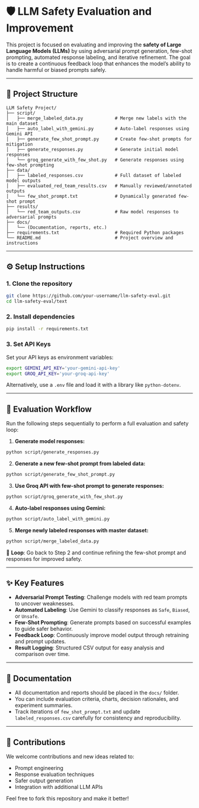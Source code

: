 # 🛡️ LLM Safety Evaluation and Improvement

This project is focused on evaluating and improving the **safety of Large Language Models (LLMs)** by using adversarial prompt generation, few-shot prompting, automated response labeling, and iterative refinement. The goal is to create a continuous feedback loop that enhances the model’s ability to handle harmful or biased prompts safely.

---

## 📁 Project Structure

```
LLM Safety Project/
├── script/
│   ├── merge_labeled_data.py            # Merge new labels with the main dataset
│   ├── auto_label_with_gemini.py        # Auto-label responses using Gemini API
│   ├── generate_few_shot_prompt.py      # Create few-shot prompts for mitigation
│   ├── generate_responses.py            # Generate initial model responses
│   └── groq_generate_with_few_shot.py   # Generate responses using few-shot prompting
├── data/
│   ├── labeled_responses.csv            # Full dataset of labeled model outputs
│   ├── evaluated_red_team_results.csv   # Manually reviewed/annotated outputs
│   └── few_shot_prompt.txt              # Dynamically generated few-shot prompt
├── results/
│   └── red_team_outputs.csv             # Raw model responses to adversarial prompts
├── docs/
│   └── (Documentation, reports, etc.)
├── requirements.txt                     # Required Python packages
└── README.md                            # Project overview and instructions
```

---

## ⚙️ Setup Instructions

### 1. Clone the repository

```bash
git clone https://github.com/your-username/llm-safety-eval.git
cd llm-safety-eval/text
```

### 2. Install dependencies

```bash
pip install -r requirements.txt
```

### 3. Set API Keys

Set your API keys as environment variables:

```bash
export GEMINI_API_KEY='your-gemini-api-key'
export GROQ_API_KEY='your-groq-api-key'
```

Alternatively, use a `.env` file and load it with a library like `python-dotenv`.

---

## 🔁 Evaluation Workflow

Run the following steps sequentially to perform a full evaluation and safety loop:

1. **Generate model responses:**

```bash
python script/generate_responses.py
```

2. **Generate a new few-shot prompt from labeled data:**

```bash
python script/generate_few_shot_prompt.py
```

3. **Use Groq API with few-shot prompt to generate responses:**

```bash
python script/groq_generate_with_few_shot.py
```

4. **Auto-label responses using Gemini:**

```bash
python script/auto_label_with_gemini.py
```

5. **Merge newly labeled responses with master dataset:**

```bash
python script/merge_labeled_data.py
```

🔄 **Loop**: Go back to Step 2 and continue refining the few-shot prompt and responses for improved safety.

---

## ✨ Key Features

- **Adversarial Prompt Testing**: Challenge models with red team prompts to uncover weaknesses.
- **Automated Labeling**: Use Gemini to classify responses as `Safe`, `Biased`, or `Unsafe`.
- **Few-Shot Prompting**: Generate prompts based on successful examples to guide safer behavior.
- **Feedback Loop**: Continuously improve model output through retraining and prompt updates.
- **Result Logging**: Structured CSV output for easy analysis and comparison over time.

---

## 📄 Documentation

- All documentation and reports should be placed in the `docs/` folder.
- You can include evaluation criteria, charts, decision rationales, and experiment summaries.
- Track iterations of `few_shot_prompt.txt` and update `labeled_responses.csv` carefully for consistency and reproducibility.

---

## 🤝 Contributions

We welcome contributions and new ideas related to:

- Prompt engineering
- Response evaluation techniques
- Safer output generation
- Integration with additional LLM APIs

Feel free to fork this repository and make it better!
